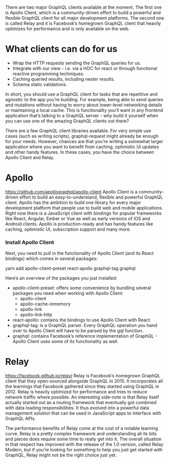 There are two major GraphQL clients available at the moment. The first one is Apollo Client, which is a community-driven effort to build a powerful and flexible GraphQL client for all major development platforms. The second one is called Relay and it is Facebook’s homegrown GraphQL client that heavily optimizes for performance and is only available on the web.


What clients can do for us
==========================
* Wrap the HTTP requests sending the GraphQL queries for us.
* Integrate with our view - i.e. via a HOC for react or through functional reactive programming techniques.
* Caching queried results, including nester results.
* Schema static validations.

In short, you should use a GraphQL client for tasks that are repetitive and agnostic to the app you’re building. For example, being able to send queries and mutations without having to worry about lower-level networking details or maintaining a local cache. This is functionality you’ll want in any frontend application that’s talking to a GraphQL server - why build it yourself when you can use one of the amazing GraphQL clients out there?

There are a few GraphQL client libraries available. For very simple use cases (such as writing scripts), graphql-request might already be enough for your needs. However, chances are that you’re writing a somewhat larger application where you want to benefit from caching, optimistic UI updates and other handy features. In these cases, you have the choice between Apollo Client and Relay.


Apollo
======
https://github.com/apollographql/apollo-client
Apollo Client is a community-driven effort to build an easy-to-understand, flexible and powerful GraphQL client. Apollo has the ambition to build one library for every major development platform that people use to build web and mobile applications. Right now there is a JavaScript client with bindings for popular frameworks like React, Angular, Ember or Vue as well as early versions of iOS and Android clients. Apollo is production-ready and has handy features like caching, optimistic UI, subscription support and many more.

### Install Apollo Client
Next, you need to pull in the functionality of Apollo Client (and its React bindings) which comes in several packages:

yarn add apollo-client-preset react-apollo graphql-tag graphql

Here’s an overview of the packages you just installed:

* apollo-client-preset: offers some convenience by bundling several packages you need when working with Apollo Client:
  - apollo-client
  - apollo-cache-inmemory
  - apollo-link
  - apollo-link-http
* react-apollo: contains the bindings to use Apollo Client with React.
* graphql-tag: is a GraphQL parser. Every GraphQL operation you hand over to Apollo Client will have to be parsed by the gql function.
* graphql: contains Facebook’s reference implementation of GraphQL - Apollo Client uses some of its functionality as well.


Relay
=====
https://facebook.github.io/relay/
Relay is Facebook’s homegrown GraphQL client that they open-sourced alongside GraphQL in 2015. It incorporates all the learnings that Facebook gathered since they started using GraphQL in 2012. Relay is heavily optimized for performance and tries to reduce network traffic where possible. An interesting side-note is that Relay itself actually started out as a routing framework that eventually got combined with data loading responsibilities. It thus evolved into a powerful data management solution that can be used in JavaScript apps to interface with GraphQL APIs.

The performance benefits of Relay come at the cost of a notable learning curve. Relay is a pretty complex framework and understanding all its bits and pieces does require some time to really get into it. The overall situation in that respect has improved with the release of the 1.0 version, called Relay Modern, but if you’re looking for something to help you just get started with GraphQL, Relay might not be the right choice just yet.
